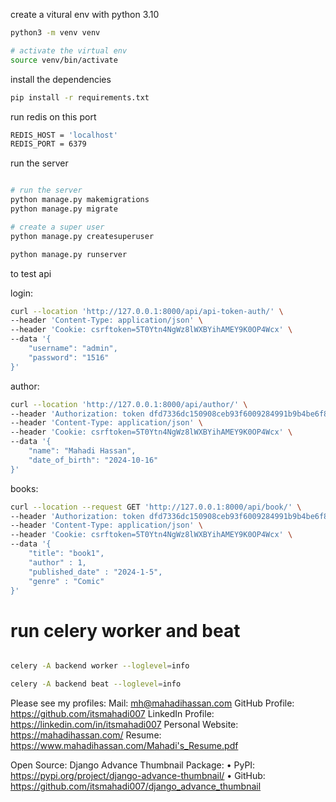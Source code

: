 
create a vitural env with python 3.10
```bash
python3 -m venv venv

# activate the virtual env
source venv/bin/activate
```

install the dependencies
```bash
pip install -r requirements.txt
```

run redis on this port
```bash
REDIS_HOST = 'localhost'
REDIS_PORT = 6379
````

run the server
```bash

# run the server
python manage.py makemigrations
python manage.py migrate

# create a super user
python manage.py createsuperuser

python manage.py runserver

```

to test api

login:
```bash
curl --location 'http://127.0.0.1:8000/api/api-token-auth/' \
--header 'Content-Type: application/json' \
--header 'Cookie: csrftoken=5T0Ytn4NgWz8lWXBYihAMEY9K0OP4Wcx' \
--data '{
    "username": "admin",
    "password": "1516"
}'
````
author:
```bash
curl --location 'http://127.0.0.1:8000/api/author/' \
--header 'Authorization: token dfd7336dc150908ceb93f6009284991b9b4be6f8' \
--header 'Content-Type: application/json' \
--header 'Cookie: csrftoken=5T0Ytn4NgWz8lWXBYihAMEY9K0OP4Wcx' \
--data '{
    "name": "Mahadi Hassan",
    "date_of_birth": "2024-10-16"
}'

```

books:
```bash
curl --location --request GET 'http://127.0.0.1:8000/api/book/' \
--header 'Authorization: token dfd7336dc150908ceb93f6009284991b9b4be6f8' \
--header 'Content-Type: application/json' \
--header 'Cookie: csrftoken=5T0Ytn4NgWz8lWXBYihAMEY9K0OP4Wcx' \
--data '{
    "title": "book1",
    "author" : 1,
    "published_date" : "2024-1-5",
    "genre" : "Comic"
}'
```



# run celery worker and beat


```bash

celery -A backend worker --loglevel=info

celery -A backend beat --loglevel=info

```


Please see my profiles:
Mail: mh@mahadihassan.com
GitHub Profile: https://github.com/itsmahadi007
LinkedIn Profile: https://linkedin.com/in/itsmahadi007
Personal Website: https://mahadihassan.com/
Resume: https://www.mahadihassan.com/Mahadi's_Resume.pdf


Open Source: Django Advance Thumbnail Package:
• PyPI: https://pypi.org/project/django-advance-thumbnail/
• GitHub: https://github.com/itsmahadi007/django_advance_thumbnail

